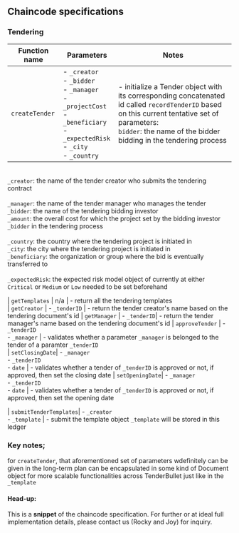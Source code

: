## Chaincode specifications 

### Tendering 

| Function name | Parameters | Notes |
| ------------- | ---------- | ----- |
| `createTender` |  - `_creator` </br> - `_bidder` </br> - `_manager` </br> - `_projectCost` </br> - `_beneficiary` </br> - `_expectedRisk` </br> - `_city` </br> - `_country` | - initialize a Tender object with its corresponding concatenated id called `recordTenderID` based on this current tentative set of parameters: </br>`bidder`: the name of the bidder bidding in the tendering process 
</br> `_creator`: the name of the tender creator who submits the tendering contract  
</br> `_manager`: the name of the tender manager who manages the tender 
</br> `_bidder`: the name of the tendering bidding investor 
</br> `_amount`: the overall cost for which the project set by the bidding investor `_bidder` in the tendering process  
</br> `_country`: the country where the tendering project is initiated in 
</br> `_city`: the city where the tendering project is initiated in 
</br> `_beneficiary`: the organization or group where the bid is eventually transferred to  
</br> `_expectedRisk`: the expected risk model object of currently at either `Critical` or `Medium` or `Low` needed to be set beforehand 

| `getTemplates` | n/a | - return all the tendering templates   
| `getCreator` | - `_tenderID` | - return the tender creator's name based on the tendering document's id 
| `getManager` | - `_tenderID`| - return the tender manager's name  based on the tendering document's id 
| `approveTender` | - `_tenderID` </br> - `_manager` | - validates whether a parameter `_manager` is belonged to the tender of a paramter `_tenderID`  
| `setClosingDate`| - `_manager`</br> - `_tenderID` </br>  - `date` | - validates whether a tender of `_tenderID` is approved or not, if approved, then set the closing date
| `setOpeningDate`| - `_manager`</br> - `_tenderID`</br>  - `date` | - validates whether a tender of `_tenderID` is approved or not, if approved, then set the opening date

| `submitTenderTemplates`| - `_creator` </br> - `_template` | - submit the template object `_template` will be stored in this ledger 

### Key notes; 
for `createTender`, that aforementioned set of parameters wdefinitely can be given in the long-term plan can be encapsulated in some kind of Document object for more scalable functionalities across TenderBullet just like in the `_template` 

#### Head-up: 
This is a **snippet** of the chaincode specification. For further or at ideal full implementation details, please contact us (Rocky and Joy) for inquiry. 

